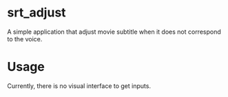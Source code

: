 # srt_adjust

A  simple application that adjust movie subtitle when it does not correspond to the voice.

# Usage
Currently, there is no visual interface to get inputs.
